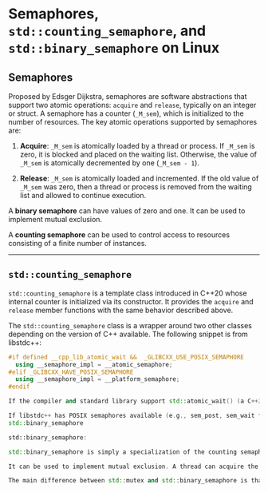 # Semaphores, `std::counting_semaphore`, and `std::binary_semaphore` on Linux

## Semaphores

Proposed by Edsger Dijkstra, semaphores are software abstractions that support two atomic operations: `acquire` and `release`, typically on an integer or struct. A semaphore has a counter (`_M_sem`), which is initialized to the number of resources. The key atomic operations supported by semaphores are:

1. **Acquire**: `_M_sem` is atomically loaded by a thread or process. If `_M_sem` is zero, it is blocked and placed on the waiting list. Otherwise, the value of `_M_sem` is atomically decremented by one (`_M_sem - 1`).

2. **Release**: `_M_sem` is atomically loaded and incremented. If the old value of `_M_sem` was zero, then a thread or process is removed from the waiting list and allowed to continue execution.

A **binary semaphore** can have values of zero and one. It can be used to implement mutual exclusion.

A **counting semaphore** can be used to control access to resources consisting of a finite number of instances.

---

## `std::counting_semaphore`

`std::counting_semaphore` is a template class introduced in C++20 whose internal counter is initialized via its constructor. It provides the `acquire` and `release` member functions with the same behavior described above.

The `std::counting_semaphore` class is a wrapper around two other classes depending on the version of C++ available. The following snippet is from libstdc++:

```cpp
#if defined __cpp_lib_atomic_wait &&  _GLIBCXX_USE_POSIX_SEMAPHORE
  using __semaphore_impl = __atomic_semaphore;
#elif _GLIBCXX_HAVE_POSIX_SEMAPHORE
  using __semaphore_impl = __platform_semaphore;
#endif

If the compiler and standard library support std::atomic_wait() (a C++20 feature) and _GLIBCXX_USE_POSIX_SEMAPHORE is not set, then it uses an implementation based on atomic variables and std::atomic::wait().

If libstdc++ has POSIX semaphores available (e.g., sem_post, sem_wait from <semaphore.h>) and _GLIBCXX_USE_POSIX_SEMAPHORE is set, it falls back to using the platform’s native implementation, such as glibc’s sem_t, sem_init, sem_wait, and sem_post.
std::binary_semaphore

std::binary_semaphore:

std::binary_semaphore is simply a specialization of the counting semaphore: std::counting_semaphore<1>.

It can be used to implement mutual exclusion. A thread can acquire the binary semaphore and access the critical section if the counter is 1; otherwise, if it is 0, the thread will be blocked until another thread executes a release on the same binary semaphore.

The main difference between std::mutex and std::binary_semaphore is that the thread that locked the mutex must also unlock it to allow another thread to gain the lock. In contrast, any thread can release the binary semaphore, enabling another thread to acquire it.